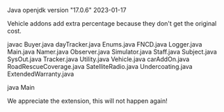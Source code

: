 Java openjdk version "17.0.6" 2023-01-17

Vehicle addons add extra percentage because they don't get the original cost.

javac Buyer.java dayTracker.java Enums.java FNCD.java Logger.java Main.java Namer.java Observer.java Simulator.java Staff.java Subject.java SysOut.java Tracker.java Utility.java Vehicle.java carAddOn.java RoadRescueCoverage.java SatelliteRadio.java Undercoating.java ExtendedWarranty.java

java Main

We appreciate the extension, this will not happen again!
